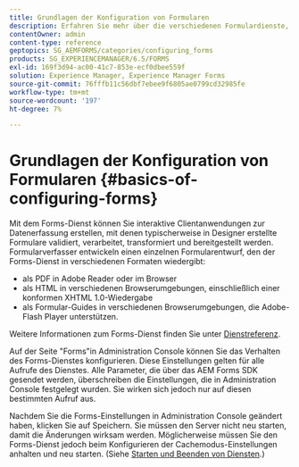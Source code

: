 ```yaml
---
title: Grundlagen der Konfiguration von Formularen
description: Erfahren Sie mehr über die verschiedenen Formulardienste, mit denen Sie interaktive Datenerfassungsanwendungen erstellen können.
contentOwner: admin
content-type: reference
geptopics: SG_AEMFORMS/categories/configuring_forms
products: SG_EXPERIENCEMANAGER/6.5/FORMS
exl-id: 169f3d94-ac00-41c7-853e-ecf0dbee559f
solution: Experience Manager, Experience Manager Forms
source-git-commit: 76fffb11c56dbf7ebee9f6805ae0799cd32985fe
workflow-type: tm+mt
source-wordcount: '197'
ht-degree: 7%

---
```


# Grundlagen der Konfiguration von Formularen {#basics-of-configuring-forms}

Mit dem Forms-Dienst können Sie interaktive Clientanwendungen zur Datenerfassung erstellen, mit denen typischerweise in Designer erstellte Formulare validiert, verarbeitet, transformiert und bereitgestellt werden. Formularverfasser entwickeln einen einzelnen Formularentwurf, den der Forms-Dienst in verschiedenen Formaten wiedergibt:

* als PDF in Adobe Reader oder im Browser
* als HTML in verschiedenen Browserumgebungen, einschließlich einer konformen XHTML 1.0-Wiedergabe
* als Formular-Guides in verschiedenen Browserumgebungen, die Adobe-Flash Player unterstützen.

Weitere Informationen zum Forms-Dienst finden Sie unter [Dienstreferenz](https://www.adobe.com/go/learn_aemforms_services_63).

Auf der Seite &quot;Forms&quot;in Administration Console können Sie das Verhalten des Forms-Dienstes konfigurieren. Diese Einstellungen gelten für alle Aufrufe des Dienstes. Alle Parameter, die über das AEM Forms SDK gesendet werden, überschreiben die Einstellungen, die in Administration Console festgelegt wurden. Sie wirken sich jedoch nur auf diesen bestimmten Aufruf aus.

Nachdem Sie die Forms-Einstellungen in Administration Console geändert haben, klicken Sie auf Speichern. Sie müssen den Server nicht neu starten, damit die Änderungen wirksam werden. Möglicherweise müssen Sie den Forms-Dienst jedoch beim Konfigurieren der Cachemodus-Einstellungen anhalten und neu starten. (Siehe [Starten und Beenden von Diensten](/help/forms/using/admin-help/starting-stopping-services.md#starting-and-stopping-services).)
